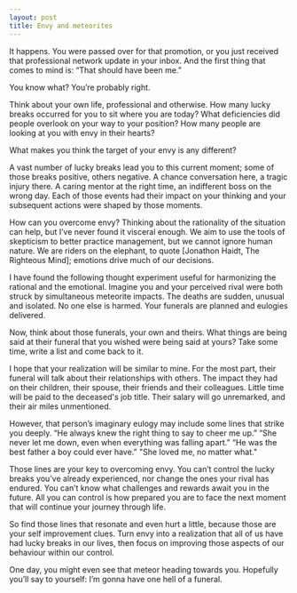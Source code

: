 ```yaml
---
layout: post
title: Envy and meteorites
---
```


It happens. You were passed over for that promotion, or you just received that professional network update in your inbox. And the first thing that comes to mind is: “That should have been me.”

You know what? You’re probably right. 

Think about your own life, professional and otherwise. How many lucky breaks occurred for you to sit where you are today? What deficiencies did people overlook on your way to your position? How many people are looking at you with envy in their hearts? 

What makes you think the target of your envy is any different?

A vast number of lucky breaks lead you to this current moment; some of those breaks positive, others negative. A chance conversation here, a tragic injury there. A caring mentor at the right time, an indifferent boss on the wrong day. Each of those events had their impact on your thinking and your subsequent actions were shaped by those moments.

How can you overcome envy? Thinking about the rationality of the situation can help, but I’ve never found it visceral enough. We aim to use the tools of skepticism to better practice management, but we cannot ignore human nature. We are riders on the elephant, to quote [Jonathon Haidt, The Righteous Mind]; emotions drive much of our decisions.

I have found the following thought experiment useful for harmonizing the rational and the emotional. Imagine you and your perceived rival were both struck by simultaneous meteorite impacts. The deaths are sudden, unusual and isolated. No one else is harmed. Your funerals are planned and eulogies delivered.

Now, think about those funerals, your own and theirs. What things are being said at their funeral that you wished were being said at yours? Take some time, write a list and come back to it.

I hope that your realization will be similar to mine. For the most part, their funeral will talk about their relationships with others. The impact they had on their children, their spouse, their friends and their colleagues. Little time will be paid to the deceased's job title. Their salary will go unremarked, and their air miles unmentioned.

However, that person’s imaginary eulogy may include some lines that strike you deeply. “He always knew the right thing to say to cheer me up.” “She never let me down, even when everything was falling apart.” “He was the best father a boy could ever have.” "She loved me, no matter what."

Those lines are your key to overcoming envy. You can’t control the lucky breaks you’ve already experienced, nor change the ones your rival has endured. You can’t know what challenges and rewards await you in the future. All you can control is how prepared you are to face the next moment that will continue your journey through life.

So find those lines that resonate and even hurt a little, because those are your self improvement clues. Turn envy into a realization that all of us have had lucky breaks in our lives, then focus on improving those aspects of our behaviour within our control.

One day, you might even see that meteor heading towards you. Hopefully you’ll say to yourself: I’m gonna have one hell of a funeral.
